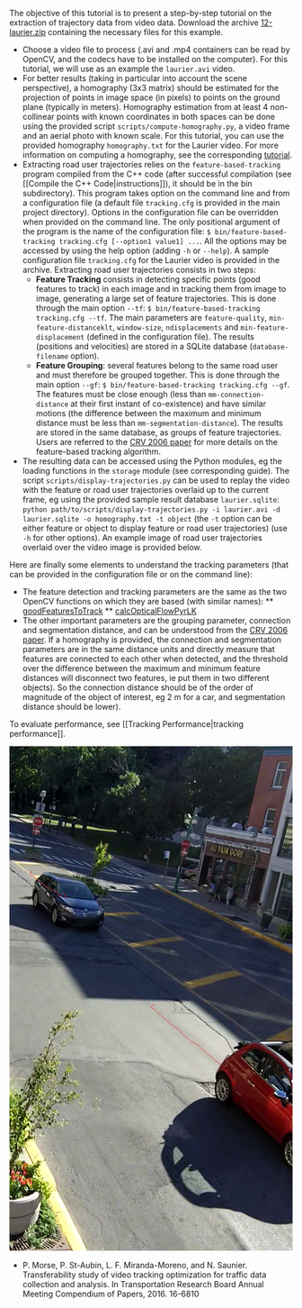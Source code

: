 The objective of this tutorial is to present a step-by-step tutorial on the extraction of trajectory data from video data. Download the archive [12-laurier.zip](../data/12-laurier.zip) containing the necessary files for this example. 

* Choose a video file to process (.avi and .mp4 containers can be read by OpenCV, and the codecs have to be installed on the computer). For this tutorial, we will use as an example the `laurier.avi` video. 
* For better results (taking in particular into account the scene perspective), a homography (3x3 matrix) should be estimated for the projection of points in image space (in pixels) to points on the ground plane (typically in meters). Homography estimation from at least 4 non-collinear points with known coordinates in both spaces can be done using the provided script `scripts/compute-homography.py`, a video frame and an aerial photo with known scale. For this tutorial, you can use the provided homography `homography.txt` for the Laurier video. For more information on computing a homography, see the corresponding [tutorial](camera-calibration.md).
* Extracting road user trajectories relies on the `feature-based-tracking` program compiled from the C++ code (after successful compilation (see [[Compile the C++ Code|instructions]]), it should be in the bin subdirectory). This program takes option on the command line and from a configuration file (a default file `tracking.cfg` is provided in the main project directory). Options in the configuration file can be overridden when provided on the command line. The only positional argument of the program is the name of the configuration file: `$ bin/feature-based-tracking tracking.cfg [--option1 value1] ...`. All the options may be accessed by using the help option (adding `-h` or `--help`). A sample configuration file `tracking.cfg` for the Laurier video is provided in the archive. Extracting road user trajectories consists in two steps:
	* **Feature Tracking** consists in detecting specific points (good features to track) in each image and in tracking them from image to image, generating a large set of feature trajectories. This is done through the main option `--tf`: `$ bin/feature-based-tracking tracking.cfg --tf`. The main parameters are `feature-quality`, `min-feature-distanceklt`, `window-size`, `ndisplacements` and `min-feature-displacement` (defined in the configuration file). The results (positions and velocities) are stored in a SQLite database (`database-filename` option). 
	* **Feature Grouping**: several features belong to the same road user and must therefore be grouped together. This is done through the main option `--gf`: `$ bin/feature-based-tracking tracking.cfg --gf`. The features must be close enough (less than `mm-connection-distance` at their first instant of co-existence) and have similar motions (the difference between the maximum and minimum distance must be less than `mm-segmentation-distance`). The results are stored in the same database, as groups of feature trajectories. Users are referred to the [CRV 2006 paper](http://n.saunier.free.fr/saunier/stock/saunier06feature-based.pdf) for more details on the feature-based tracking algorithm. 
* The resulting data can be accessed using the Python modules, eg the loading functions in the `storage` module (see corresponding guide). The script `scripts/display-trajectories.py` can be used to replay the video with the feature or road user trajectories overlaid up to the current frame, eg using the provided sample result database `laurier.sqlite`: `python path/to/scripts/display-trajectories.py -i laurier.avi -d laurier.sqlite -o homography.txt -t object` (the `-t` option can be either feature or object to display feature or road user trajectories) (use `-h` for other options). An example image of road user trajectories overlaid over the video image is provided below. 

Here are finally some elements to understand the tracking parameters (that can be provided in the configuration file or on the command line):
* The feature detection and tracking parameters are the same as the two OpenCV functions on which they are based (with similar names):
** [goodFeaturesToTrack](https://docs.opencv.org/4.5.0/dd/d1a/group__imgproc__feature.html#ga1d6bb77486c8f92d79c8793ad995d541)
** [calcOpticalFlowPyrLK](http://docs.opencv.org/4.5.0/dc/d6b/group__video__track.html#ga473e4b886d0bcc6b65831eb88ed93323)
* The other important parameters are the grouping parameter, connection and segmentation distance, and can be understood from the [CRV 2006 paper](http://n.saunier.free.fr/saunier/stock/saunier06feature-based.pdf). If a homography is provided, the connection and segmentation parameters are in the same distance units and directly measure that features are connected to each other when detected, and the threshold over the difference between the maximum and minimum feature distances will disconnect two features, ie put them in two different objects). So the connection distance should be of the order of magnitude of the object of interest, eg 2 m for a car, and segmentation distance should be lower). 

To evaluate performance, see [[Tracking Performance|tracking performance]].

![Example of road user tracking](images/laurier-frame-27.png)

* P. Morse, P. St-Aubin, L. F. Miranda-Moreno, and N. Saunier. Transferability study of video tracking optimization for traffic data collection and analysis. In Transportation Research Board Annual Meeting Compendium of Papers, 2016. 16-6810
